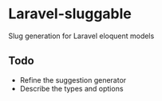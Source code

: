 # Laravel-sluggable
Slug generation for Laravel eloquent models

## Todo
<ul>
    <li>Refine the suggestion generator</li>
    <li>Describe the types and options</li>
</ul>
